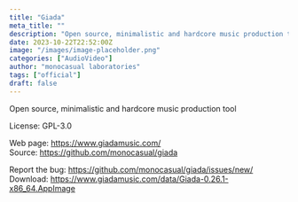 ```yaml
---
title: "Giada"
meta_title: ""
description: "Open source, minimalistic and hardcore music production tool"
date: 2023-10-22T22:52:00Z
image: "/images/image-placeholder.png"
categories: ["AudioVideo"]
author: "monocasual laboratories"
tags: ["official"]
draft: false
---
```


Open source, minimalistic and hardcore music production tool

License: GPL-3.0

Web page: https://www.giadamusic.com/  
Source: https://github.com/monocasual/giada

Report the bug: https://github.com/monocasual/giada/issues/new/  
Download: https://www.giadamusic.com/data/Giada-0.26.1-x86_64.AppImage
